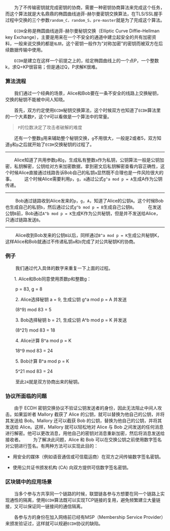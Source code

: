 &emsp;&emsp;为了不传输密钥就完成密钥的协商，需要一种密钥协商算法来完成这个任务，而这个算法就是大名鼎鼎的椭圆曲线迪菲-赫尔曼密钥交换算法，在TLS/SSL握手过程中交换的三个参数`random_C，random_S，pre-master`就是为了完成这个算法。

&emsp;&emsp;`ECDH`全称是椭圆曲线迪菲-赫尔曼秘钥交换（Elliptic Curve Diffie–Hellman key Exchange），主要是用来在一个不安全的通道中建立起安全的共有加密资料，一般来说交换的都是`私钥`，这个密钥一般作为“对称加密”的密钥而被双方在后续数据传输中使用。

&emsp;&emsp;`ECDH`是建立在这样一个前提之上的，给定椭圆曲线上的一个点P，一个整数k，求Q=KP很容易；但是通过Q，P求解K很难。

### 算法流程
&emsp;&emsp;我们通过一个经典的场景，Alice和Bob要在一条不安全的线路上交换秘钥，交换的秘钥不能被中间人知晓。

&emsp;&emsp;首先，双方约定使用`ECDH`秘钥交换算法，这个时候双方也知道了`ECDH`算法里的一个大素数`P`，这个`P`可以看做是一个算法中的常量。

> `P`的位数决定了攻击者破解的难度

&emsp;&emsp;还有一个整数`g`用来辅助整个秘钥交换，`g`不用很大，一般是2或者5，双方知道`g`和`p`之后就开始了`ECDH`交换秘钥的过程了。

------

&emsp;&emsp;Alice知道了共用参数`p`和`g`，生成私有整数`a`作为私钥，公钥算法一般是公钥加密，私钥解密，公钥给对方来加密数据，拿到密文后私钥解密查看内容正确性，这个时候Alice直接通过线路告诉Bob自己的私钥`a`显然既不合理也是一件风险很大的事。
&emsp;&emsp;这个时候Alice需要利用`p`，`g`，`a`通过公式`g^a mod p = A`生成A作为公钥传递。

-------

&emsp;&emsp; Bob通过链路收到Alice发来的`p`，`g`，`A`，知道了Alice的公钥`A`。这个时候Bob也生成自己的私钥`b`，然后通过公式`g^b mod p = B`生成自己公钥`B`。
&emsp;&emsp; 在发送公钥`B`前，Bob通过`A^b mod p = K`生成K作为公共秘钥，但是并不发送给Alice，只通过链路发送`B`。

-------
&emsp;&emsp; Alice收到Bob发来的公钥`B`以后，同样通过`B^a mod p = K`生成公共秘钥K，这样Alice和Bob就通过不传递私钥`a`和`b`完成了对公共秘钥K的协商。

### 例子
&emsp;&emsp; 我们通过代入具体的数字来重复一下上面的过程。

&emsp;&emsp;1. Alice和Bob同意使用质数p和整数g：

&emsp;&emsp; p = 83, g = 8

&emsp;&emsp; 2. Alice选择秘钥 a = 9, 生成公钥  g^a mod p = A 并发送

&emsp;&emsp; (8^9) mod 83 = 5

&emsp;&emsp; 3. Bob选择秘钥 b = 21, 生成公钥 A^b mod p = K 并发送

&emsp;&emsp; (8^21) mod 83 = 18
&emsp;&emsp;

&emsp;&emsp; 4. Alice计算 B^a mod p = K 

&emsp;&emsp; 18^9 mod 83 = 24
&emsp;&emsp;

&emsp;&emsp; 5. Bob计算 B^a mod p = K

&emsp;&emsp;  5^21 mod 83 = 24
&emsp;&emsp;

&emsp;&emsp; 至此`24`就是双方协商出来的秘钥。

### 协议所面临的问题
&emsp;&emsp;由于 ECDH 密钥交换协议不验证公钥发送者的身份，因此无法阻止中间人攻击。如果监听者 Mallory 截获了 Alice 的公钥，就可以替换为他自己的公钥，并将其发送给 Bob。Mallory 还可以截获 Bob 的公钥，替换为他自己的公钥，并将其发送给 Alice。这样，Mallory 就可以轻松地对 Alice 与 Bob 之间发送的任何消息进行解密。他可以更改消息，用他自己的密钥对消息重新加密，然后将消息发送给接收者。
&emsp;&emsp;为了解决此问题，Alice 和 Bob 可以在交换公钥之前使用数字签名对公钥进行签名。有两种方法可以实现此目的：

- 用安全的媒体（例如语音通信或可信载运商）在双方之间传输数字签名密钥。

- 使用公共证书颁发机构 (CA) 向双方提供可信数字签名密钥。



### 区块链中的应用场景

&emsp;&emsp;当多个参与方共享同一个链路的时候，联盟链各参与方想要在同一个链路上实现通性的隔离，使用`ECDH`算法既可以实现TCP链接的复用，避免频繁建立大量链接，又可以保证同一链接间的通信隔离。

&emsp;&emsp;各参与方的身份在加入网络前已经有MSP（Membership Service Provider）来颁发验证过，这样就可以规避`ECDH`协议的缺陷。



